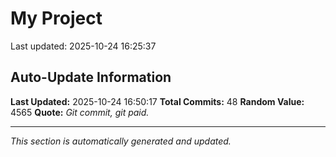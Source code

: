 # My Project


Last updated: 2025-10-24 16:25:37























































































































































































































































































































































































































































## Auto-Update Information

**Last Updated:** 2025-10-24 16:50:17
**Total Commits:** 48
**Random Value:** 4565
**Quote:** _Git commit, git paid._

---
_This section is automatically generated and updated._